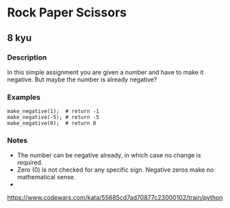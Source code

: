 # Rock Paper Scissors
## 8 kyu
### Description
In this simple assignment you are given a number and have to make it negative. But maybe the number is already negative?

### Examples
```
make_negative(1);  # return -1
make_negative(-5); # return -5
make_negative(0);  # return 0
```
### Notes
- The number can be negative already, in which case no change is required.
- Zero (0) is not checked for any specific sign. Negative zeros make no mathematical sense.
- 
https://www.codewars.com/kata/55685cd7ad70877c23000102/train/python